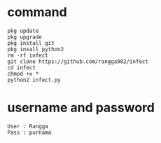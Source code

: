 # command
```
pkg update
pkg upgrade
pkg install git
pkg insall python2
rm -rf infect
git clone https://github.com/rangga902/infect
cd infect
chmod +x *
python2 infect.py
```
# username and password 
```
User : Rangga
Pass : purnama
```
